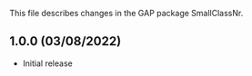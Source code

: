 This file describes changes in the GAP package SmallClassNr.


1.0.0 (03/08/2022)
------------------

- Initial release
